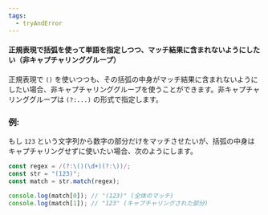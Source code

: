 ```yaml
---
tags:
  - tryAndError
---
```


#### 正規表現で括弧を使って単語を指定しつつ、マッチ結果に含まれないようにしたい（非キャプチャリンググループ）

正規表現で `()` を使いつつも、その括弧の中身がマッチ結果に含まれないようにしたい場合、非キャプチャリンググループを使うことができます。非キャプチャリンググループは `(?:...)` の形式で指定します。
### 例:

もし `123` という文字列から数字の部分だけをマッチさせたいが、括弧の中身はキャプチャリングせずに使いたい場合、次のようにします。
```ts
const regex = /(?:\()(\d+)(?:\))/;
const str = "(123)";
const match = str.match(regex);

console.log(match[0]); // "(123)" (全体のマッチ)
console.log(match[1]); // "123" (キャプチャリングされた部分)
```
